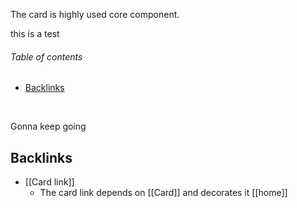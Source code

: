 The card is highly used core component.


this is a test

<!-- table-of-contents start -->
###### Table of contents  
- [Backlinks](#backlinks)
<br />
<!-- table-of-contents end -->

Gonna keep going

## Backlinks
* [[Card link]]
	* The card link depends on [[Card]] and decorates it [[home]]
<br /><br />